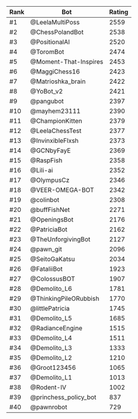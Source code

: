 Rank|Bot|Rating
---|---|---
#1|@LeelaMultiPoss|2559
#2|@ChessPolandBot|2538
#3|@PositionalAI|2520
#4|@ToromBot|2474
#5|@Moment-That-Inspires|2453
#6|@MaggiChess16|2423
#7|@Matrioshka_brain|2422
#8|@YoBot_v2|2421
#9|@pangubot|2397
#10|@mayhem23111|2390
#11|@ChampionKitten|2379
#12|@LeelaChessTest|2377
#13|@InvinxibleFlxsh|2373
#14|@GCNbyFayE|2369
#15|@RaspFish|2358
#16|@Lili-ai|2352
#17|@OlympusCz|2346
#18|@VEER-OMEGA-BOT|2342
#19|@colinbot|2308
#20|@buffFishNet|2271
#21|@OpeningsBot|2176
#22|@PatriciaBot|2162
#23|@TheUnforgivingBot|2127
#24|@pawn_git|2096
#25|@SeitoGaKatsu|2034
#26|@FataliiBot|1923
#27|@ColossusBOT|1907
#28|@Demolito_L6|1781
#29|@ThinkingPileORubbish|1770
#30|@littlePatricia|1745
#31|@Demolito_L5|1685
#32|@RadianceEngine|1515
#33|@Demolito_L4|1511
#34|@Demolito_L3|1333
#35|@Demolito_L2|1210
#36|@Groot123456|1065
#37|@Demolito_L1|1013
#38|@Rodent-IV|1002
#39|@princhess_policy_bot|837
#40|@pawnrobot|729
